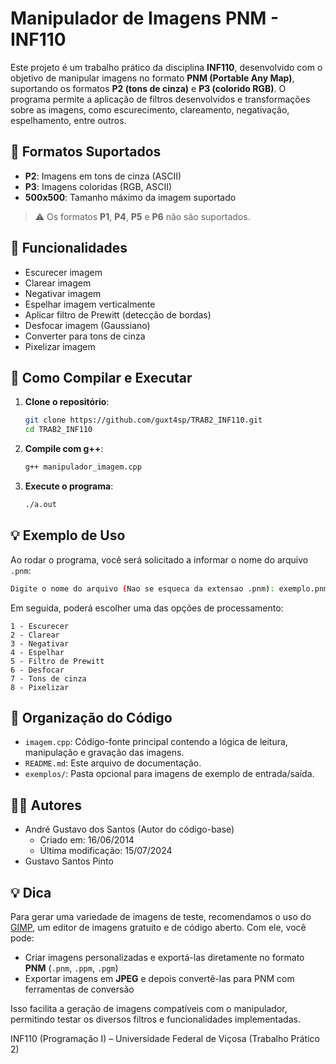 # Manipulador de Imagens PNM - INF110

Este projeto é um trabalho prático da disciplina **INF110**, desenvolvido com o objetivo de manipular imagens no formato **PNM (Portable Any Map)**, suportando os formatos **P2 (tons de cinza)** e **P3 (colorido RGB)**. O programa permite a aplicação de  filtros desenvolvidos e transformações sobre as imagens, como escurecimento, clareamento, negativação, espelhamento, entre outros.

## 📂 Formatos Suportados

- **P2**: Imagens em tons de cinza (ASCII)
- **P3**: Imagens coloridas (RGB, ASCII)
- **500x500**: Tamanho máximo da imagem suportado

> ⚠️ Os formatos **P1**, **P4**, **P5** e **P6** não são suportados.

## 🔧 Funcionalidades

- Escurecer imagem
- Clarear imagem
- Negativar imagem
- Espelhar imagem verticalmente
- Aplicar filtro de Prewitt (detecção de bordas)
- Desfocar imagem (Gaussiano)
- Converter para tons de cinza
- Pixelizar imagem

## 🚀 Como Compilar e Executar

1. **Clone o repositório**:
   ```bash
   git clone https://github.com/guxt4sp/TRAB2_INF110.git
   cd TRAB2_INF110
   ```

2. **Compile com g++**:
   ```bash
   g++ manipulador_imagem.cpp
   ```

3. **Execute o programa**:
   ```bash
   ./a.out
   ```

## 💡 Exemplo de Uso

Ao rodar o programa, você será solicitado a informar o nome do arquivo `.pnm`:

```bash
Digite o nome do arquivo (Nao se esqueca da extensao .pnm): exemplo.pnm
```

Em seguida, poderá escolher uma das opções de processamento:

```
1 - Escurecer
2 - Clarear
3 - Negativar
4 - Espelhar
5 - Filtro de Prewitt
6 - Desfocar
7 - Tons de cinza
8 - Pixelizar
```

## 📁 Organização do Código

- `imagem.cpp`: Código-fonte principal contendo a lógica de leitura, manipulação e gravação das imagens.
- `README.md`: Este arquivo de documentação.
- `exemplos/`: Pasta opcional para imagens de exemplo de entrada/saída.

## 🧑‍💻 Autores

- André Gustavo dos Santos  (Autor do código-base)
  - Criado em: 16/06/2014  
  - Última modificação: 15/07/2024  
- Gustavo Santos Pinto

## 💡 Dica

Para gerar uma variedade de imagens de teste, recomendamos o uso do [GIMP](https://www.gimp.org/), um editor de imagens gratuito e de código aberto. Com ele, você pode:

- Criar imagens personalizadas e exportá-las diretamente no formato **PNM** (`.pnm`, `.ppm`, `.pgm`)
- Exportar imagens em **JPEG** e depois convertê-las para PNM com ferramentas de conversão

Isso facilita a geração de imagens compatíveis com o manipulador, permitindo testar os diversos filtros e funcionalidades implementadas.

INF110 (Programação I) – Universidade Federal de Viçosa (Trabalho Prático 2)
